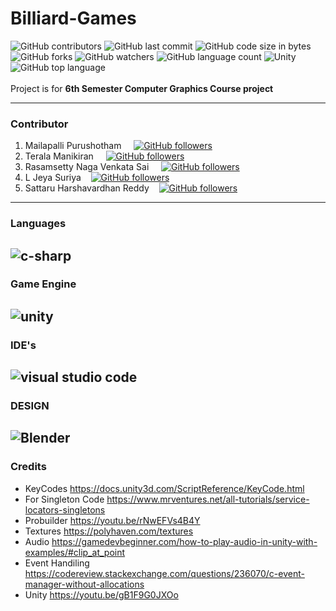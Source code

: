 # Billiard-Games

![GitHub contributors](https://img.shields.io/github/contributors/mani2002/Billiard-Games)
![GitHub last commit](https://img.shields.io/github/last-commit/mani2002/Billiard-Games)
![GitHub code size in bytes](https://img.shields.io/github/languages/code-size/mani2002/Billiard-Games)
![GitHub forks](https://img.shields.io/github/forks/mani2002/Billiard-Games)
![GitHub watchers](https://img.shields.io/github/watchers/mani2002/Billiard-Games)
![GitHub language count](https://img.shields.io/github/languages/count/mani2002/Billiard-Games)
![Unity](https://img.shields.io/static/v1?label=Unity&message=3D&color=blue&logo=Unity)
![GitHub top language](https://img.shields.io/github/languages/top/mani2002/Billiard-Games?label=CSharp&logo=CSharp)
<br/><br/>
Project is for **6th Semester Computer Graphics Course project**

---
### Contributor
1. Mailapalli Purushotham&nbsp;&nbsp;&nbsp;&nbsp; [![GitHub followers](https://img.shields.io/github/followers/purus15987?style=social)](https://github.com/purus15987) 
2. Terala Manikiran&nbsp;&nbsp;&nbsp;&nbsp; [![GitHub followers](https://img.shields.io/github/followers/mani2002?style=social)](https://github.com/mani2002)
3. Rasamsetty Naga Venkata Sai&nbsp;&nbsp;&nbsp;&nbsp; [![GitHub followers](https://img.shields.io/github/followers/nagavenkatasai27?style=social)](https://github.com/nagavenkatasai27)
4. L Jeya Suriya&nbsp;&nbsp;&nbsp; [![GitHub followers](https://img.shields.io/github/followers/jsuriya9102?style=social)](https://github.com/jsuriya9102)
5. Sattaru Harshavardhan Reddy&nbsp;&nbsp;&nbsp; [![GitHub followers](https://img.shields.io/github/followers/harshasattaru?style=social)](https://github.com/harshasattaru)
---

### Languages

![c-sharp](https://img.shields.io/badge/C%23-239120?style=for-the-badge&logo=c-sharp&logoColor=white)
---

### Game Engine

![unity](https://img.shields.io/badge/Unity-100000?style=for-the-badge&logo=unity&logoColor=white)
---

### IDE's

![visual studio code](https://img.shields.io/badge/Visual_Studio_Code-0078D4?style=for-the-badge&logo=visual%20studio%20code&logoColor=white)
---

### DESIGN
![Blender](https://img.shields.io/badge/blender-%23F5792A.svg?style=for-the-badge&logo=blender&logoColor=white)
---

### Credits

- KeyCodes https://docs.unity3d.com/ScriptReference/KeyCode.html
- For Singleton Code https://www.mrventures.net/all-tutorials/service-locators-singletons
- Probuilder https://youtu.be/rNwEFVs4B4Y
- Textures https://polyhaven.com/textures
- Audio https://gamedevbeginner.com/how-to-play-audio-in-unity-with-examples/#clip_at_point
- Event Handiling https://codereview.stackexchange.com/questions/236070/c-event-manager-without-allocations
- Unity https://youtu.be/gB1F9G0JXOo

